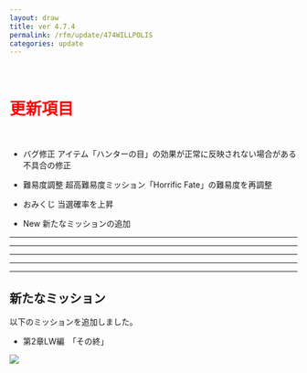 ```yaml
---
layout: draw
title: ver 4.7.4
permalink: /rfm/update/474WILLPOLIS
categories: update
---
```


<br>
<h1 id="1"><font color="red">更新項目</font></h1><br>

+ <span class="red-badge">バグ修正</span> アイテム「ハンターの目」の効果が正常に反映されない場合がある不具合の修正

+ <span class="red-badge">難易度調整</span> 超高難易度ミッション「Horrific Fate」の難易度を再調整

+ <span class="blue-badge">おみくじ</span> 当選確率を上昇

+ <span class="green-badge">New</span> 新たなミッションの追加
 

----------------------------------------------------
----------------------------------------------------
----------------------------------------------------
----------------------------------------------------
----------------------------------------------------

## 新たなミッション  
以下のミッションを追加しました。

+ 第2章LW編　「その終」

<a><img src="{{site.baseurl}}/public/images/LW8-1.png"></a><br>
  

